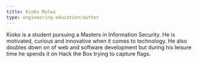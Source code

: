 ```yaml
---
title: Kioko Mulwa
type: engineering-education/author
---
```

Kioko is a student pursuing a Masters in Information Security. He is motivated, curious and innovative when it comes to technology. He also doubles down on of web and software development but during his leisure time he spends it on Hack the Box trying to capture flags.
